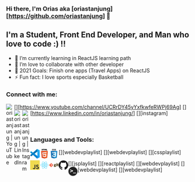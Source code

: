 ### Hi there, I'm Orias aka [oriastanjung][https://github.com/oriastanjung] 👋 


## I'm a Student, Front End Developer, and Man who love to code :) !!


- 🌱 I’m currently learning in ReactJS learning path
- 👯 I’m love to collaborate with other developer
- 🥅 2021 Goals: Finish one apps (Travel Apps) on ReactJS
- ⚡ Fun fact: I love sports especially Basketball

### Connect with me:


[<img align="left" alt="oriastanjung | YouTube" width="22px" src="https://cdn.jsdelivr.net/npm/simple-icons@v3/icons/youtube.svg" />][https://www.youtube.com/channel/UCRrDY45yYxfkwfeRWPj69Ag]
[<img align="left" alt="oriastanjung | LinkedIn" width="22px" src="https://cdn.jsdelivr.net/npm/simple-icons@v3/icons/linkedin.svg" />][https://www.linkedin.com/in/oriastanjung/]
[<img align="left" alt="oriastanjung | Instagram" width="22px" src="https://cdn.jsdelivr.net/npm/simple-icons@v3/icons/instagram.svg" />][instagram]

<br />

### Languages and Tools:

[<img align="left" alt="Visual Studio Code" width="26px" src="https://raw.githubusercontent.com/github/explore/80688e429a7d4ef2fca1e82350fe8e3517d3494d/topics/visual-studio-code/visual-studio-code.png" />][webdevplaylist]
[<img align="left" alt="HTML5" width="26px" src="https://raw.githubusercontent.com/github/explore/80688e429a7d4ef2fca1e82350fe8e3517d3494d/topics/html/html.png" />][webdevplaylist]
[<img align="left" alt="CSS3" width="26px" src="https://raw.githubusercontent.com/github/explore/80688e429a7d4ef2fca1e82350fe8e3517d3494d/topics/css/css.png" />][cssplaylist]

[<img align="left" alt="JavaScript" width="26px" src="https://raw.githubusercontent.com/github/explore/80688e429a7d4ef2fca1e82350fe8e3517d3494d/topics/javascript/javascript.png" />][jsplaylist]
[<img align="left" alt="React" width="26px" src="https://raw.githubusercontent.com/github/explore/80688e429a7d4ef2fca1e82350fe8e3517d3494d/topics/react/react.png" />][reactplaylist]
[<img align="left" alt="Git" width="26px" src="https://raw.githubusercontent.com/github/explore/80688e429a7d4ef2fca1e82350fe8e3517d3494d/topics/git/git.png" />][webdevplaylist]
[<img align="left" alt="GitHub" width="26px" src="https://raw.githubusercontent.com/github/explore/78df643247d429f6cc873026c0622819ad797942/topics/github/github.png" />][webdevplaylist]
[<img align="left" alt="Terminal" width="26px" src="https://raw.githubusercontent.com/github/explore/80688e429a7d4ef2fca1e82350fe8e3517d3494d/topics/terminal/terminal.png" />][webdevplaylist]

<br />
<br />
